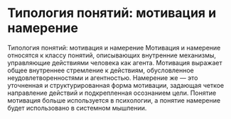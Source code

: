 # Типология понятий: мотивация и намерение

Типология понятий: мотивация и намерение
Мотивация и намерение относятся к классу понятий, описывающих внутренние механизмы, управляющие действиями человека как агента. Мотивация выражает общее внутреннее стремление к действиям, обусловленное неудовлетворенностями и агентностью. Намерение же — это уточненная и структурированная форма мотивации, задающая четкое направление действий и подкрепленная осознанием цели. Понятие мотивация больше используется в психологии, а понятие намерение будет использовано в системном мышлении.
